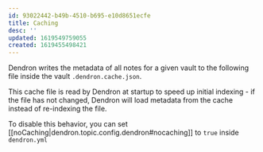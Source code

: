 ```yaml
---
id: 93022442-b49b-4510-b695-e10d8651ecfe
title: Caching
desc: ''
updated: 1619549759055
created: 1619455498421
---
```


Dendron writes the metadata of all notes for a given vault to the following file inside the vault `.dendron.cache.json`.

This cache file is read by Dendron at startup to speed up initial indexing - if the file has not changed, Dendron will load metadata from the cache instead of re-indexing the file. 

To disable this behavior, you can set [[noCaching|dendron.topic.config.dendron#nocaching]] to `true` inside `dendron.yml`